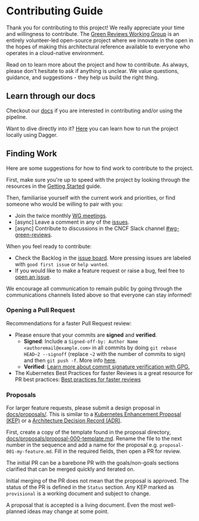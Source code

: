 # Contributing Guide

Thank you for contributing to this project!
We really appreciate your time and willingness to contribute. The [Green Reviews
Working Group](https://github.com/cncf/tag-env-sustainability/tree/main/working-groups/green-reviews)
is an entirely volunteer-led open-source project where we innovate
in the open in the hopes of making this architectural reference available to
everyone who operates in a cloud-native environment.

Read on to learn more about the project and how to contribute. As always, please
don't hesitate to ask if anything is unclear. We value questions, guidance, and
suggestions - they help us build the right thing.

## Learn through our docs

Checkout our [docs](./docs/README.md) if you are interested in contributing and/or using the pipeline.

Want to dive directly into it? [Here](docs/develop/README.md) you can learn how to run the project locally using Dagger.

## Finding Work

Here are some suggestions for how to find work to contribute to the project.

First, make sure you're up to speed with the project by looking through the resources in the [Getting Started](./README.md#getting-started) guide.

Then, familiarise yourself with the current work and priorities, or find someone who would be willing to pair with you:

- Join the twice monthly [WG meetings](https://github.com/cncf/tag-env-sustainability/tree/main/working-groups/green-reviews#meetings-and-contact).
- [async] Leave a comment in any of the [issues](https://github.com/orgs/cncf/projects/10/views/12).
- [async] Contribute to discussions in the CNCF Slack channel [#wg-green-reviews](https://cloud-native.slack.com/archives/C060EDHN431).

When you feel ready to contribute:

- Check the Backlog in the [issue board](https://github.com/orgs/cncf-tags/projects/5). More pressing issues are labeled with `good first issue` or `help wanted`.
- If you would like to make a feature request or raise a bug, feel free to [open an issue](https://github.com/cncf-tags/green-reviews-tooling/issues/new/choose).

We encourage all communication to remain public by going through the communications channels listed above so that everyone can stay informed!

### Opening a Pull Request

Recommendations for a faster Pull Request review:

- Please ensure that your commits are **signed** and **verified**.
  - **Signed**: Include a `Signed-off-by: Author Name <authoremail@example.com>` in all commits by doing `git rebase HEAD~2 --signoff` (replace `~2` with the number of commits to sign) and then `git push -f`. More info [here](https://github.com/cncf-tags/green-reviews-tooling/pull/53/checks?check_run_id=21563565653).
  - **Verified**: [Learn more about commit signature verification with GPG.](https://docs.github.com/en/authentication/managing-commit-signature-verification/about-commit-signature-verification#gpg-commit-signature-verification)
- The Kubernetes Best Practices for faster Reviews is a great resource for PR best practices: [Best practices for faster reviews](https://git.k8s.io/community/contributors/guide/pull-requests.md#best-practices-for-faster-reviews)

### Proposals

For larger feature requests, please submit a design proposal in [docs/proposals/](./docs/proposals/). This is similar to a [Kubernetes Enhancement Proposal (KEP)](https://github.com/kubernetes/enhancements) or a [Architecture Decision Record (ADR)](https://adr.github.io/).

First, create a copy of the template found in the proposal directory, [docs/proposals/proposal-000-template.md](./docs/proposals/proposal-000-template.md). Rename the file to the next number in the sequence and add a name for the proposal e.g. `proposal-001-my-feature.md`. Fill in the required fields, then open a PR for review.

The initial PR can be a barebone PR with the goals/non-goals sections clarified that can be merged quickly and iterated on.

Initial merging of the PR does not mean that the proposal is approved. The status of the PR is defined in the `Status` section. Any KEP marked as `provisional` is a working document and subject to change.

A proposal that is accepted is a living document. Even the most well-planned ideas may change at some point.
